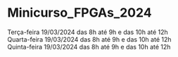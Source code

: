 # Minicurso_FPGAs_2024
Terça-feira 19/03/2024 das 8h até 9h e das 10h até 12h <br>
Quarta-feira 19/03/2024 das 8h até 9h e das 10h até 12h <br>
Quinta-feira 19/03/2024 das 8h até 9h e das 10h até 12h <br>
